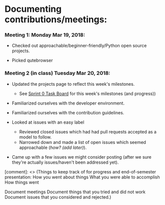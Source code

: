 # Documenting contributions/meetings:

### Meeting 1: Monday Mar 19, 2018:
  * Checked out approachable/beginner-friendly/Python open source projects.

  * Picked qutebrowser

### Meeting 2 (in class) Tuesday Mar 20, 2018:
  * Updated the projects page to reflect this week's milestones.

    * See [Sprint 0 Task Board](https://github.com/nyu-ossd-s18/qutebrowser-team/projects/1) for this week's milestones (and progress))

  * Familiarized ourselves with the developer environment.
  * Familiarized ourselves with the contribution guidelines.
  * Looked at issues with an easy label

    * Reviewed closed issues which had had pull requests accepted as a model to follow.
    * Narrowed down and made a list of open issues which seemed approachable (*how? (add later)*).

  * Came up with a few issues we might consider posting (after we sure they're actually issues/haven't been addressed yet).

[comment]: <> (Things to keep track of for progress and end-of-semester presentation:
How you went about things
What you were able to accomplish
How things went

Document meetings
Document things that you tried and did not work
Document issues that you considered and rejected.)
